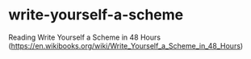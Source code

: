 # write-yourself-a-scheme
Reading Write Yourself a Scheme in 48 Hours (https://en.wikibooks.org/wiki/Write_Yourself_a_Scheme_in_48_Hours)
